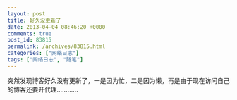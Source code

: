 ```yaml
---
layout: post
title: 好久没更新了
date: 2013-04-04 08:46:20 +0000
comments: true
post_id: 83815
permalink: /archives/83815.html
categories: ["网络日志"]
tags: ["网络日志", "随笔"]
---
```


突然发现博客好久没有更新了，一是因为忙，二是因为懒，再是由于现在访问自己的博客还要开代理…………
